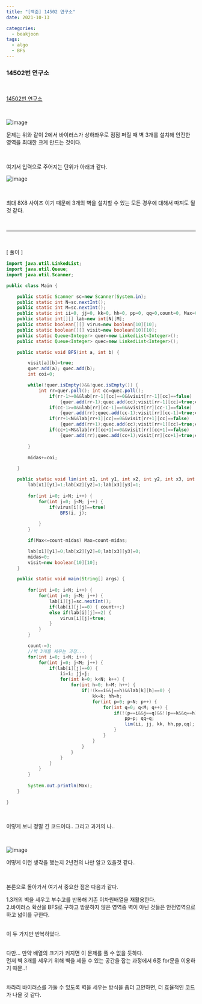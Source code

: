```yaml
---
title: "[백준] 14502 연구소"
date: 2021-10-13

categories:
  - beakjoon
tags:
  - algo
  - BFS
---
```



### 14502번 연구소

<br>

[14502번 연구소](https://www.acmicpc.net/problem/14502 )

<br>

![image](https://user-images.githubusercontent.com/47859845/137852491-a4bd4cdd-219c-4b98-a31b-a52ab10e8375.png)

문제는 위와 같이 2에서 바이러스가 상하좌우로 점점 퍼질 때 벽 3개를 설치해 안전한 영역을 최대한 크게 만드는 것이다.

<br>

여기서 입력으로 주어지는 단위가 아래과 같다.

![image](https://user-images.githubusercontent.com/47859845/137852854-845ccc39-c1cf-4d21-beac-25c518e04b55.png)

<br>

최대 8X8 사이즈 이기 때문에 3개의 벽을 설치할 수 있는 모든 경우에 대해서 따져도 될것 같다.

<br>

---
<br>

[ 풀이 ]

```java
import java.util.LinkedList;
import java.util.Queue;
import java.util.Scanner;

public class Main {

	public static Scanner sc=new Scanner(System.in);
	public static int N=sc.nextInt();
	public static int M=sc.nextInt();
	public static int ii=0, jj=0, kk=0, hh=0, pp=0, qq=0,count=0, Max=0, midas=0;
	public static int[][] lab=new int[N][M];
	public static boolean[][] virus=new boolean[10][10];
	public static boolean[][] visit=new boolean[10][10];
	public static Queue<Integer> quer=new LinkedList<Integer>();
	public static Queue<Integer> quec=new LinkedList<Integer>();

	public static void BFS(int a, int b) {

		visit[a][b]=true;
		quer.add(a); quec.add(b);
		int coi=0;

		while(!quer.isEmpty()&&!quec.isEmpty()) {
			int rr=quer.poll(); int cc=quec.poll();
				if(rr-1>=0&&lab[rr-1][cc]==0&&visit[rr-1][cc]==false) 
                    {quer.add(rr-1);quec.add(cc);visit[rr-1][cc]=true;coi++;}
				if(cc-1>=0&&lab[rr][cc-1]==0&&visit[rr][cc-1]==false) 
                    {quer.add(rr);quec.add(cc-1);visit[rr][cc-1]=true;coi++;}
				if(rr+1<N&&lab[rr+1][cc]==0&&visit[rr+1][cc]==false) 
                    {quer.add(rr+1);quec.add(cc);visit[rr+1][cc]=true;coi++;}
				if(cc+1<M&&lab[rr][cc+1]==0&&visit[rr][cc+1]==false) 
                    {quer.add(rr);quec.add(cc+1);visit[rr][cc+1]=true;coi++;}
				
		}

		midas+=coi;

	}

	public static void lim(int x1, int y1, int x2, int y2, int x3, int y3) {
		lab[x1][y1]=1;lab[x2][y2]=1;lab[x3][y3]=1;
		
		for(int i=0; i<N; i++) {
			for(int j=0; j<M; j++) {
				if(virus[i][j]==true)
					BFS(i, j);
				
			}
        }

		if(Max<=count-midas) Max=count-midas;

		lab[x1][y1]=0;lab[x2][y2]=0;lab[x3][y3]=0;
		midas=0;
		visit=new boolean[10][10];
	}

	public static void main(String[] args) {
		
		for(int i=0; i<N; i++) {
			for(int j=0; j<M; j++) {
				lab[i][j]=sc.nextInt();
				if(lab[i][j]==0) { count++;}
				else if(lab[i][j]==2) {
					virus[i][j]=true;
				}
			}
		}

		count-=3;
        //벽 3개를 세우는 과정... 
		for(int i=0; i<N; i++) {
			for(int j=0; j<M; j++) {
				if(lab[i][j]==0) {
					ii=i; jj=j;
					for(int k=0; k<N; k++) {
						for(int h=0; h<M; h++) {
							if(!(k==i&&j==h)&&lab[k][h]==0) {
								kk=k; hh=h;
								for(int p=0; p<N; p++) {
									for(int q=0; q<M; q++) {
										if(!(p==i&&j==q)&&!(p==k&&q==h)&&lab[p][q]==0) {
											pp=p; qq=q;
											lim(ii, jj, kk, hh,pp,qq); //안전영역 구하기.
										}
									}
								}
							}
						}
					}
				}
			}
		}
		
		System.out.println(Max);
	}

}

```

<br>

이렇게 보니 정말 긴 코드이다.. 그리고 과거의 나..

<br>

![image](https://user-images.githubusercontent.com/47859845/137853678-cf98f62d-5ab9-4f1b-91c3-9a239bbfe8f3.png)

어떻게 이런 생각을 했는지 2년전의 나만 알고 있을것 같다.. 

<br>

본론으로 돌아가서 여기서 중요한 점은 다음과 같다.

1.3개의 벽을 세우고 부수고를 반복해 기존 이차원배열을 재활용한다. <br>
2.바이러스 확산을 BFS로 구하고 방문하지 않은 영역중 벽이 아닌 것들은 안전영역으로 하고 넓이를 구한다.

<br>
이 두 가지만 반복하였다.
<br><br>

다만... 만약 배열의 크기가 커지면 이 문제를 풀 수 없을 듯하다.<br>
먼저 벽 3개를 세우기 위해 벽을 세울 수 있는 공간을 잡는 과정에서 6중 for문을 이용하기 때문..! <br>

<br>
차라리 바이러스를 가둘 수 있도록 벽을 세우는 방식을 좀더 고안하면, 더 효율적인 코드가 나올 것 같다.

<br><br>